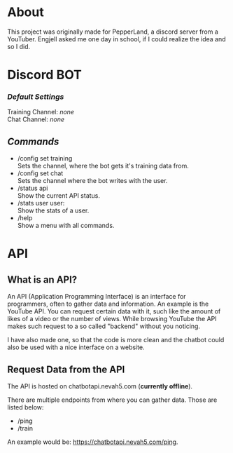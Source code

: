 # About

This project was originally made for PepperLand, a discord server from a YouTuber. Engjell asked me one day in school, if I could realize the idea and so I did.

# Discord BOT

### **_Default Settings_**

Training Channel: _none_<br>
Chat Channel: _none_

## **_Commands_**

- /config set training<br>
  Sets the channel, where the bot gets it's training data from.
- /config set chat<br>
  Sets the channel where the bot writes with the user.
- /status api<br>
  Show the current API status.
- /stats user user:<br>
  Show the stats of a user.
- /help<br>
  Show a menu with all commands.

# API

## What is an API?

An API (Application Programming Interface) is an interface for programmers, often to gather data and information. An example is the YouTube API. You can request certain data with it, such like the amount of likes of a video or the number of views. While browsing YouTube the API makes such request to a so called "backend" without you noticing.

I have also made one, so that the code is more clean and the chatbot could also be used with a nice interface on a website.

## Request Data from the API

The API is hosted on chatbotapi.nevah5.com (**currently offline**).

There are multiple endpoints from where you can gather data. Those are listed below:

- /ping
- /train

An example would be: https://chatbotapi.nevah5.com/ping.
